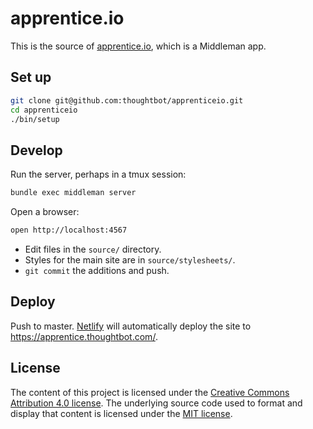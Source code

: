# apprentice.io

This is the source of [apprentice.io], which is a Middleman app.

[apprentice.io]: https://apprentice.thoughtbot.com/

## Set up

```bash
git clone git@github.com:thoughtbot/apprenticeio.git
cd apprenticeio
./bin/setup
```

## Develop

Run the server, perhaps in a tmux session:

```bash
bundle exec middleman server
```

Open a browser:

```bash
open http://localhost:4567
```

* Edit files in the `source/` directory.
* Styles for the main site are in `source/stylesheets/`.
* `git commit` the additions and push.

## Deploy

Push to master.
[Netlify] will automatically deploy the site to <https://apprentice.thoughtbot.com/>.

[Netlify]: https://www.netlify.com/

## License

The content of this project
is licensed under the [Creative Commons Attribution 4.0 license][CC].
The underlying source code used to format and display that content
is licensed under the [MIT license][MIT].

[CC]: https://creativecommons.org/licenses/by/4.0/
[MIT]: http://opensource.org/licenses/mit-license.php
